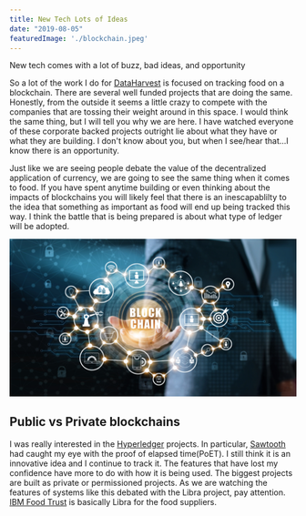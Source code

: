 ```yaml
---
title: New Tech Lots of Ideas
date: "2019-08-05"
featuredImage: './blockchain.jpeg'
---
```


New tech comes with a lot of buzz, bad ideas, and opportunity


So a lot of the work I do for [DataHarvest](http://dataharvest.co) is focused on tracking food on a blockchain.  There are several well funded projects that are doing the same.  Honestly, from the outside it seems a little crazy to compete with the companies that are tossing their weight around in this space.  I would think the same thing, but I will tell you why we are here.  I have watched everyone of these corporate backed projects outright lie about what they have or what they are building.  I don't know about you, but when I see/hear that...I know there is an opportunity.  

Just like we are seeing people debate the value of the decentralized application of currency, we are going to see the same thing when it comes to food.  If you have spent anytime building or even thinking about the impacts of blockchains you will likely feel that there is an inescapablilty to the idea that something as important as food will end up being tracked this way.  I think the battle that is being prepared is about what type of ledger will be adopted.

![blockchain](./blockchain_2.jpeg) 

## Public vs Private blockchains

I was really interested in the [Hyperledger](https://www.hyperledger.org) projects.  In particular, [Sawtooth](https://www.hyperledger.org/projects/sawtooth) had caught my eye with the proof of elapsed time(PoET).  I still think it is an innovative idea and I continue to track it.  The features that have lost my confidence have more to do with how it is being used.  The biggest projects are built as private or permissioned projects.  As we are watching the features of systems like this debated with the Libra project, pay attention.  [IBM Food Trust](https://www.ibm.com/blockchain/solutions/food-trust) is basically Libra for the food suppliers.  




